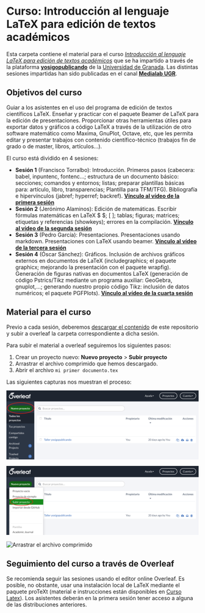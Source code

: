 # Curso: Introducción al lenguaje LaTeX para edición de textos académicos

Esta carpeta contiene el material para el curso [*Introducción al lenguaje LaTeX para edición de textos académicos*](https://sites.google.com/go.ugr.es/yosigopublicando/los-cursos#h.1rvelu5hbhsq) que se ha impartido a través de la plataforma [**yosigopublicando**](https://sites.google.com/go.ugr.es/yosigopublicando/principal) de la [Universidad de Granada](https://www.ugr.es/). Las distintas sesiones impartidas han sido publicadas en el canal [**Medialab UGR**](https://www.youtube.com/channel/UCk5LLr1hWGzDB9ZYQHdfWig).

## Objetivos del curso

Guiar a los asistentes en el uso del programa de edición de textos científicos LaTeX. Enseñar y practicar con el paquete Beamer de LaTeX para la edición de presentaciones. Proporcionar otras herramientas útiles para exportar datos y gráficos a código LaTeX a través de la utilización de otro software matemático como Maxima, GnuPlot, Octave, etc, que les permita editar y presentar trabajos con contenido científico-técnico (trabajos fin de grado o de master, libros, artículos…). 


El curso está dividido en 4 sesiones:
- **Sesión 1** (Francisco Torralbo): Introducción. Primeros pasos (cabecera: babel, inpuntenc, fontenc...; estructura de un documento básico: secciones; comandos y entornos; listas; preparar plantillas básicas para: artículo, libro, transparencias; Plantilla para TFM/TFG). Bibliografía e hipervínculos (jabref; hyperref; backref). [**Vínculo al vídeo de la primera sesión**](https://www.youtube.com/watch?v=17UPsp4TTXg)
- **Sesión 2** (Jerónimo Alaminos): Edición de matemáticas. Escribir fórmulas matemáticas en LaTeX $ $; \[ \]; tablas; figuras; matrices; etiquetas y referencias (showkeys); errores en la compilación. [**Vínculo al vídeo de la segunda sesión**](https://www.youtube.com/watch?v=BBKoHv8vqjA)
- **Sesión 3** (Pedro García): Presentaciones. Presentaciones usando markdown. Presentaciones con LaTeX usando beamer. [**Vínculo al vídeo de la tercera sesión**](https://www.youtube.com/watch?v=FOm1MXviZI8)
- **Sesión 4** (Óscar Sánchez): Gráficos. Inclusión de archivos gráficos externos en documentos de LaTeX (includegraphics; el paquete graphicx; mejorando la presentación con el paquete wrapfig). Generación de figuras nativas en documentos LaTeX (generación de código Pstrics/Tikz mediante un programa auxiliar: GeoGebra, gnuplot,...; generando nuestro propio código Tikz: inclusión de datos numéricos; el paquete PGFPlots). [**Vínculo al vídeo de la cuarta sesión**](https://www.youtube.com/watch?v=dvsGRmyzX9s)

## Material para el curso

Previo a cada sesión, deberemos [descargar el contenido](https://github.com/latex-mat-ugr/curso-virtual-2021/archive/main.zip) de este repositorio y subir a overleaf la carpeta correspondiente a dicha sesión. 

Para subir el material a overleaf seguiremos los siguientes pasos:

1. Crear un proyecto nuevo: **Nuevo proyecto** > **Subir proyecto**
2. Arrastrar el archivo comprimido que hemos descargado.
3. Abrir el archivo `mi primer documento.tex`

Las siguientes capturas nos muestran el proceso:

![Crear nuevo proyecto](https://github.com/latex-mat-ugr/curso-virtual-2021/blob/main/Sesi%C3%B3n%201/Presentaci%C3%B3n/img/overleaf-crear-proyecto.png)

![Subir proyecto](https://github.com/latex-mat-ugr/curso-virtual-2021/blob/main/Sesi%C3%B3n%201/Presentaci%C3%B3n/img/overleaf-subir-proyecto.png)

![Arrastrar el archivo comprimido](https://github.com/latex-mat-ugr/curso-virtual-2021/blob/main/Sesi%C3%B3n%201/Presentaci%C3%B3n/img/overleaf-arrastrar-zip.png)

## Seguimiento del curso a través de Overleaf

Se recomienda seguir las sesiones usando el editor online Overleaf. Es posible, no obstante, usar una instalación local de LaTeX mediante el paquete proTeXt (material e instrucciones están disponibles en [Curso Latex](README.md)). Los asistentes deberán en la primera sesión tener acceso a alguna de las distribuciones anteriores.

<!-- ## Resolución de dudas durante las sesiones

Debido al carácter online del curso y la cantidad de participantes habrá conectados durante cada sesión varios *tutores* (identificados como tal en el chat de Zoom). Para resolver una duda se procederá de la siguiente forma:

1. Localizar en chat algún tutor con el icono de *mano levantada* (eso quiere decir que está disponible)
2. Abrir un chat privado con el tutor.
3. Preguntar la duda a través de dicho chat privado. Si el tutor lo cree necesario *compartir* el proyecto en overleaf con él para que pueda detectar más fácilmente el error. Para compartir un proyecto en overleaf usaremos el botón **Share** en la parte superior derecha del editor:

![Compartir un proyecto en Overleaf](img/how-to-share-overleaf.PNG)

A continuación aparecerá una pantalla con dos tipos de enlaces:

![Enlaces para compartir un proyecto en Overleaf](img/link-sharing-overleaf.png)

y copiaremos el primero para compartirlo en el chat del tutor.

Si no aparece directamente esa ventana tendremos que pulsar en el enlace *Turn on link sharing*:

![Activar los enlaces para compartir un proyecto en Overleaf](img/turn-on-link-sharing-overleaf.png) -->
